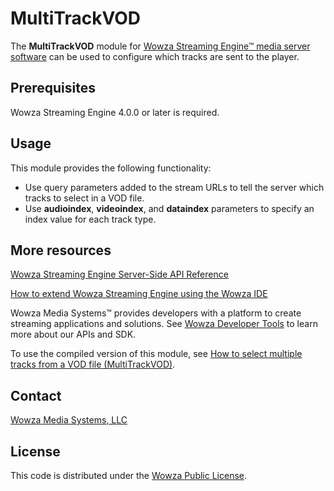 # MultiTrackVOD

The **MultiTrackVOD** module for [Wowza Streaming Engine™ media server software](https://www.wowza.com/products/streaming-engine) can be used to configure which tracks are sent to the player.  

## Prerequisites

Wowza Streaming Engine 4.0.0 or later is required.

## Usage

This module provides the following functionality:

* Use query parameters added to the stream URLs to tell the server which tracks to select in a VOD file.
* Use **audioindex**, **videoindex**, and **dataindex** parameters to specify an index value for each track type.

## More resources

[Wowza Streaming Engine Server-Side API Reference](https://www.wowza.com/resources/serverapi/)

[How to extend Wowza Streaming Engine using the Wowza IDE](https://www.wowza.com/forums/content.php?759-How-to-extend-Wowza-Streaming-Engine-using-the-Wowza-IDE)

Wowza Media Systems™ provides developers with a platform to create streaming applications and solutions. See [Wowza Developer Tools](https://www.wowza.com/resources/developers) to learn more about our APIs and SDK.

To use the compiled version of this module, see [How to select multiple tracks from a VOD file (MultiTrackVOD)](https://www.wowza.com/forums/content.php?615-How-to-select-multiple-tracks-from-a-VOD-file-(ModuleMultiTrackVOD)). 

## Contact

[Wowza Media Systems, LLC](https://www.wowza.com/contact)

## License

This code is distributed under the [Wowza Public License](https://github.com/WowzaMediaSystems/wse-plugin-multitrackvod/blob/master/LICENSE.txt).
